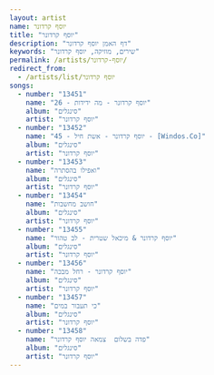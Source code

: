 ```yaml
---
layout: artist
name: יוסף קרדונר
title: "יוסף קרדונר"
description: "דף האמן יוסף קרדונר"
keywords: "שירים, מוזיקה, יוסף קרדונר"
permalink: /artists/יוסף-קרדונר/
redirect_from:
  - /artists/list/יוסף קרדונר
songs:
  - number: "13451"
    name: "26 - יוסף קרדונר - מה ידידות"
    album: "סינגלים"
    artist: "יוסף קרדונר"
  - number: "13452"
    name: "45 - יוסף קרדונר - אשת חיל - [Windos.Co]"
    album: "סינגלים"
    artist: "יוסף קרדונר"
  - number: "13453"
    name: "ואפילו בהסתרה"
    album: "סינגלים"
    artist: "יוסף קרדונר"
  - number: "13454"
    name: "חושב מחשבות"
    album: "סינגלים"
    artist: "יוסף קרדונר"
  - number: "13455"
    name: "יוסף קרדונר & מיכאל שטרית - לב טהור"
    album: "סינגלים"
    artist: "יוסף קרדונר"
  - number: "13456"
    name: "יוסף קרדונר - רחל מבכה"
    album: "סינגלים"
    artist: "יוסף קרדונר"
  - number: "13457"
    name: "כי תעבור במים"
    album: "סינגלים"
    artist: "יוסף קרדונר"
  - number: "13458"
    name: "פדה בשלום  צמאה יוסף קרדונר"
    album: "סינגלים"
    artist: "יוסף קרדונר"
---
```

